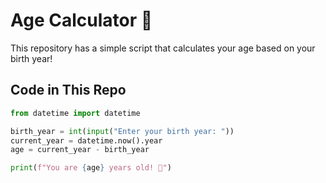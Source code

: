 # Age Calculator 🎂  

This repository has a simple script that calculates your age based on your birth year!  

## Code in This Repo  
```python
from datetime import datetime  

birth_year = int(input("Enter your birth year: "))  
current_year = datetime.now().year  
age = current_year - birth_year  

print(f"You are {age} years old! 🎉")
